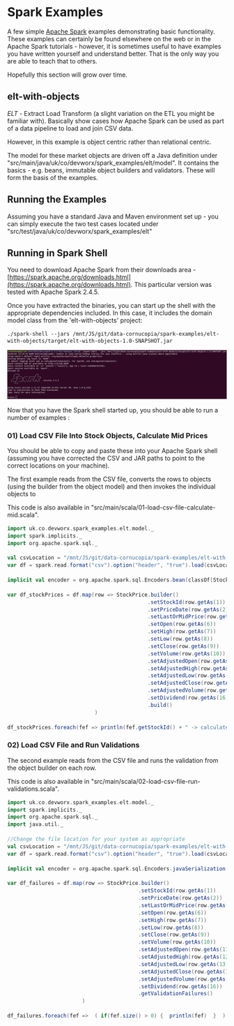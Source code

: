 # Spark Examples

A few simple [Apache Spark](https://spark.apache.org/) examples demonstrating basic functionality. These examples can certainly be found elsewhere on the web or in the Apache Spark tutorials - however, it is sometimes useful to have examples you have written yourself and understand better. That is the only way you are able to teach that to others.

Hopefully this section will grow over time.
  
## elt-with-objects

*ELT* - Extract Load Transform (a slight variation on the ETL you might be familiar with). Basically show cases how Apache Spark can be used as part of a data pipeline to load and join CSV data. 

However, in this example is object centric rather than relational centric. 

The model for these market objects are driven off a Java definition under "src/main/java/uk/co/devworx/spark_examples/elt/model". It contains the basics - e.g. beans, immutable object builders and validators. These will form the basis of the examples.

## Running the Examples

Assuming you have a standard Java and Maven environment set up - you can simply execute the two test cases located under "src/test/java/uk/co/devworx/spark_examples/elt"  

## Running in Spark Shell 

You need to download Apache Spark from their downloads area - [https://spark.apache.org/downloads.html](https://spark.apache.org/downloads.html). This particular version was tested with Apache Spark 2.4.5.

Once you have extracted the binaries, you can start up the shell with the appropriate dependencies included. In this case, it includes the domain model class from the 'elt-with-objects' project:

```
./spark-shell --jars /mnt/JS/git/data-cornucopia/spark-examples/elt-with-objects/target/elt-with-objects-1.0-SNAPSHOT.jar
```

![Alt text](elt-with-objects/src/main/resources/screenshots/01-spark-shell.png?raw=true "Shell Startup")

Now that you have the Spark shell started up, you should be able to run a number of examples :

### 01) Load CSV File Into Stock Objects, Calculate Mid Prices

You should be able to copy and paste these into your Apache Spark shell (assuming you have corrected the CSV and JAR paths to point to the correct locations on your machine).

The first example reads from the CSV file, converts the rows to objects (using the builder from the object model) and then invokes the individual objects to 

This code is also available in "src/main/scala/01-load-csv-file-calculate-mid.scala".

```scala
import uk.co.devworx.spark_examples.elt.model._
import spark.implicits._
import org.apache.spark.sql._

val csvLocation = "/mnt/JS/git/data-cornucopia/spark-examples/elt-with-objects/src/main/resources/data/EOD-Stock-Prices-2020-02-12.csv"
var df = spark.read.format("csv").option("header", "true").load(csvLocation)

implicit val encoder = org.apache.spark.sql.Encoders.bean(classOf[StockPrice])

var df_stockPrices = df.map(row => StockPrice.builder()
                                             .setStockId(row.getAs(1))
                                             .setPriceDate(row.getAs(2))
                                             .setLastOrMidPrice(row.getAs(5))
                                             .setOpen(row.getAs(6))
                                             .setHigh(row.getAs(7))
                                             .setLow(row.getAs(8))
                                             .setClose(row.getAs(9))
                                             .setVolume(row.getAs(10))
                                             .setAdjustedOpen(row.getAs(11))
                                             .setAdjustedHigh(row.getAs(12))
                                             .setAdjustedLow(row.getAs(13))
                                             .setAdjustedClose(row.getAs(14))
                                             .setAdjustedVolume(row.getAs(15))
                                             .setDividend(row.getAs(16))
                                             .build()     
                            )
					        
df_stockPrices.foreach(fef => println(fef.getStockId() + " -> calculatedMid : " + fef.getCalculatedMid() + ", calculatedAdjustedMid : " + fef.getCalculatedAdjustedMid())) 
```

### 02) Load CSV File and Run Validations

The second example reads from the CSV file and runs the validation from the object builder on each row.

This code is also available in "src/main/scala/02-load-csv-file-run-validations.scala".

```scala
import uk.co.devworx.spark_examples.elt.model._
import spark.implicits._
import org.apache.spark.sql._
import java.util._

//Change the file location for your system as appropriate 
val csvLocation = "/mnt/JS/git/data-cornucopia/spark-examples/elt-with-objects/src/main/resources/data/EOD-Stock-Prices-2020-02-12-Broken-Subset.csv"
var df = spark.read.format("csv").option("header", "true").load(csvLocation)

implicit val encoder = org.apache.spark.sql.Encoders.javaSerialization(classOf[List[BuildValidationFailure]])

var df_failures = df.map(row => StockPrice.builder()
                                          .setStockId(row.getAs(1))
                                          .setPriceDate(row.getAs(2))
                                          .setLastOrMidPrice(row.getAs(5))
                                          .setOpen(row.getAs(6))
                                          .setHigh(row.getAs(7))
                                          .setLow(row.getAs(8))
                                          .setClose(row.getAs(9))
                                          .setVolume(row.getAs(10))
                                          .setAdjustedOpen(row.getAs(11))
                                          .setAdjustedHigh(row.getAs(12))
                                          .setAdjustedLow(row.getAs(13))
                                          .setAdjustedClose(row.getAs(14))
                                          .setAdjustedVolume(row.getAs(15))
                                          .setDividend(row.getAs(16))
                                          .getValidationFailures()     
                        )
					        
df_failures.foreach(fef =>  ( if(fef.size() > 0) {  println(fef)  }  )  )
```



